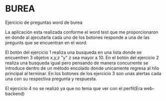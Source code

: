 # BUREA
Ejercicio de preguntas word de burea

La aplicación esta realizada conforme el word test que me proporcionaron en donde al ajecutarla cada uno de los botones responde a una de las pregunts que se encuentran en el word.

El botón del ejercicio 1 realiza una busqueda en una lista donde se encuentren 3 objetos x,y,z "y" z sea mayor a 10.
En el botón del ejercicio 2 realiza una busqueda igual pero pensando de manera concurrente se introduce dentro de un método encolado donde unicamente regresa al hilo principal al terminar.
En los botones de los ejercicio 3 son unas alertas cada una con su respectiva pregunta y respuesta.

El ejercicio 4 no se realizó ya que no tenia que ver con el perfil(Era web-backend)


